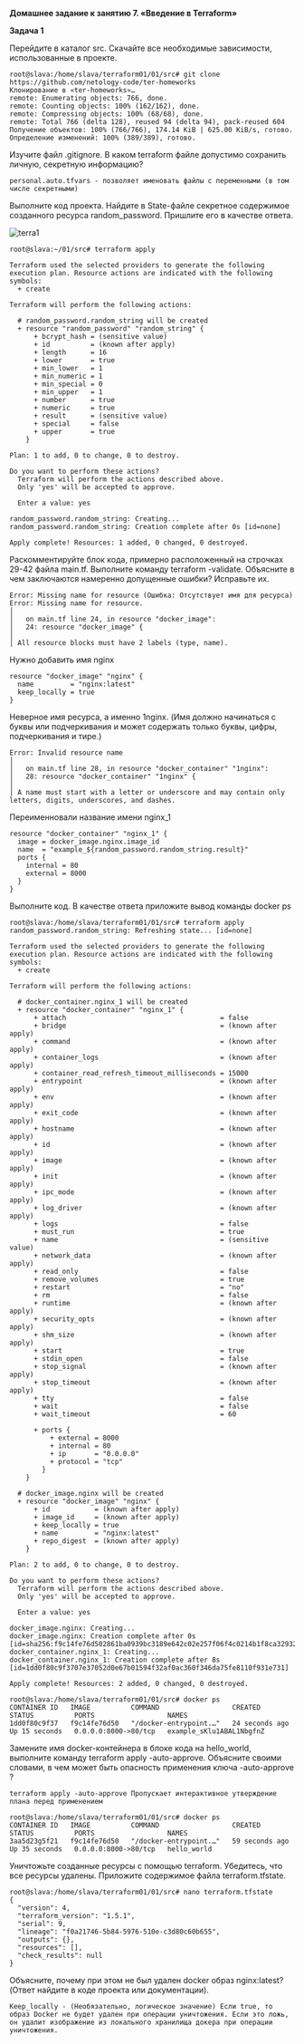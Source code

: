 __Домашнее задание к занятию 7. «Введение в Terraform»__

__Задача 1__

Перейдите в каталог src. Скачайте все необходимые зависимости, использованные в проекте.
```
root@slava:/home/slava/terraform01/01/src# git clone https://github.com/netology-code/ter-homeworks
Клонирование в «ter-homeworks»…
remote: Enumerating objects: 766, done.
remote: Counting objects: 100% (162/162), done.
remote: Compressing objects: 100% (68/68), done.
remote: Total 766 (delta 128), reused 94 (delta 94), pack-reused 604
Получение объектов: 100% (766/766), 174.14 KiB | 625.00 KiB/s, готово.
Определение изменений: 100% (389/389), готово.
```

Изучите файл .gitignore. В каком terraform файле допустимо сохранить личную, секретную информацию?
```
personal.auto.tfvars - позволяет именовать файлы с переменными (в том числе секретными)
```

Выполните код проекта. Найдите в State-файле секретное содержимое созданного ресурса random_password. Пришлите его в качестве ответа.

![terra1](https://github.com/slava1005/devops-netology/assets/114395964/55055e03-a170-43ed-8bc3-ebb798465133)

```
root@slava:~/01/src# terraform apply

Terraform used the selected providers to generate the following execution plan. Resource actions are indicated with the following symbols:
  + create

Terraform will perform the following actions:

  # random_password.random_string will be created
  + resource "random_password" "random_string" {
      + bcrypt_hash = (sensitive value)
      + id          = (known after apply)
      + length      = 16
      + lower       = true
      + min_lower   = 1
      + min_numeric = 1
      + min_special = 0
      + min_upper   = 1
      + number      = true
      + numeric     = true
      + result      = (sensitive value)
      + special     = false
      + upper       = true
    }

Plan: 1 to add, 0 to change, 0 to destroy.

Do you want to perform these actions?
  Terraform will perform the actions described above.
  Only 'yes' will be accepted to approve.

  Enter a value: yes

random_password.random_string: Creating...
random_password.random_string: Creation complete after 0s [id=none]

Apply complete! Resources: 1 added, 0 changed, 0 destroyed.
```


Раскомментируйте блок кода, примерно расположенный на строчках 29-42 файла main.tf. Выполните команду terraform -validate. Объясните в чем заключаются намеренно допущенные ошибки? Исправьте их.
```
Error: Missing name for resource (Ошибка: Отсутствует имя для ресурса)
Error: Missing name for resource.
│
│   on main.tf line 24, in resource "docker_image":
│   24: resource "docker_image" {
│
│ All resource blocks must have 2 labels (type, name).
```

Нужно добавить имя nginx
```
resource "docker_image" "nginx" {
  name         = "nginx:latest"
  keep_locally = true
}
```

Неверное имя ресурса, а именно 1nginx. (Имя должно начинаться с буквы или подчеркивания и может содержать только буквы, цифры, подчеркивания и тире.)
```
Error: Invalid resource name
│
│   on main.tf line 28, in resource "docker_container" "1nginx":
│   28: resource "docker_container" "1nginx" {
│
│ A name must start with a letter or underscore and may contain only letters, digits, underscores, and dashes.
```

Переименновали название имени nginx_1
```
resource "docker_container" "nginx_1" {
  image = docker_image.nginx.image_id
  name  = "example_${random_password.random_string.result}"
  ports {
    internal = 80
    external = 8000
  }
}
```

Выполните код. В качестве ответа приложите вывод команды docker ps


```
root@slava:/home/slava/terraform01/01/src# terraform apply
random_password.random_string: Refreshing state... [id=none]

Terraform used the selected providers to generate the following execution plan. Resource actions are indicated with the following symbols:
  + create

Terraform will perform the following actions:

  # docker_container.nginx_1 will be created
  + resource "docker_container" "nginx_1" {
      + attach                                      = false
      + bridge                                      = (known after apply)
      + command                                     = (known after apply)
      + container_logs                              = (known after apply)
      + container_read_refresh_timeout_milliseconds = 15000
      + entrypoint                                  = (known after apply)
      + env                                         = (known after apply)
      + exit_code                                   = (known after apply)
      + hostname                                    = (known after apply)
      + id                                          = (known after apply)
      + image                                       = (known after apply)
      + init                                        = (known after apply)
      + ipc_mode                                    = (known after apply)
      + log_driver                                  = (known after apply)
      + logs                                        = false
      + must_run                                    = true
      + name                                        = (sensitive value)
      + network_data                                = (known after apply)
      + read_only                                   = false
      + remove_volumes                              = true
      + restart                                     = "no"
      + rm                                          = false
      + runtime                                     = (known after apply)
      + security_opts                               = (known after apply)
      + shm_size                                    = (known after apply)
      + start                                       = true
      + stdin_open                                  = false
      + stop_signal                                 = (known after apply)
      + stop_timeout                                = (known after apply)
      + tty                                         = false
      + wait                                        = false
      + wait_timeout                                = 60

      + ports {
          + external = 8000
          + internal = 80
          + ip       = "0.0.0.0"
          + protocol = "tcp"
        }
    }

  # docker_image.nginx will be created
  + resource "docker_image" "nginx" {
      + id           = (known after apply)
      + image_id     = (known after apply)
      + keep_locally = true
      + name         = "nginx:latest"
      + repo_digest  = (known after apply)
    }

Plan: 2 to add, 0 to change, 0 to destroy.

Do you want to perform these actions?
  Terraform will perform the actions described above.
  Only 'yes' will be accepted to approve.

  Enter a value: yes

docker_image.nginx: Creating...
docker_image.nginx: Creation complete after 0s [id=sha256:f9c14fe76d502861ba0939bc3189e642c02e257f06f4c0214b1f8ca329326cdanginx:latest]
docker_container.nginx_1: Creating...
docker_container.nginx_1: Creation complete after 8s [id=1dd0f80c9f3707e37052d0e67b01594f32af0ac360f346da75fe8110f931e731]

Apply complete! Resources: 2 added, 0 changed, 0 destroyed.

root@slava:/home/slava/terraform01/01/src# docker ps
CONTAINER ID   IMAGE          COMMAND                  CREATED          STATUS          PORTS                  NAMES
1dd0f80c9f37   f9c14fe76d50   "/docker-entrypoint.…"   24 seconds ago   Up 15 seconds   0.0.0.0:8000->80/tcp   example_sKlu1ABAL1NbgfnZ
```

Замените имя docker-контейнера в блоке кода на hello_world, выполните команду terraform apply -auto-approve. Объясните своими словами, в чем может быть опасность применения ключа -auto-approve ?
```
terraform apply -auto-approve Пропускает интерактивное утверждение плана перед применением
```

```
root@slava:/home/slava/terraform01/01/src# docker ps
CONTAINER ID   IMAGE          COMMAND                  CREATED          STATUS          PORTS                  NAMES
3aa5d23g5f21   f9c14fe76d50   "/docker-entrypoint.…"   59 seconds ago   Up 35 seconds   0.0.0.0:8000->80/tcp   hello_world
```

Уничтожьте созданные ресурсы с помощью terraform. Убедитесь, что все ресурсы удалены. Приложите содержимое файла terraform.tfstate.

```
root@slava:/home/slava/terraform01/01/src# nano terraform.tfstate
{
  "version": 4,
  "terraform_version": "1.5.1",
  "serial": 9,
  "lineage": "f0a21746-5b84-5976-510e-c3d80c60b655",
  "outputs": {},
  "resources": [],
  "check_results": null
}
```


Объясните, почему при этом не был удален docker образ nginx:latest? 
(Ответ найдите в коде проекта или документации).
```
Keep_locally - (Необязательно, логическое значение) Если true, то образ Docker не будет удален при операции уничтожения. Если это ложь, он удалит изображение из локального хранилища докера при операции уничтожения.
```

